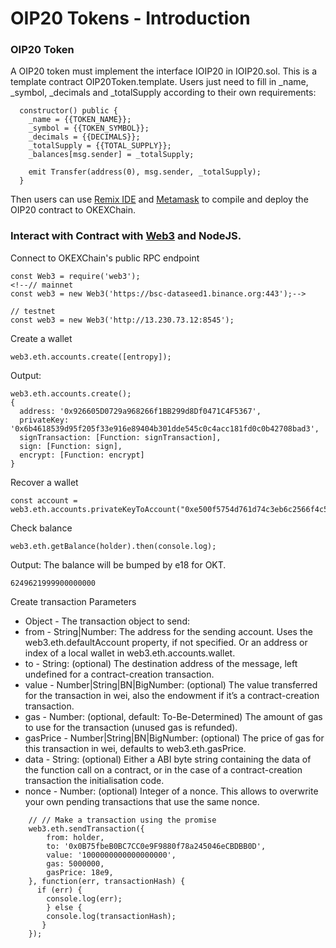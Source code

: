 # OIP20 Tokens - Introduction
### OIP20 Token
A OIP20 token must implement the interface IOIP20 in IOIP20.sol. This is a template contract OIP20Token.template. Users just need to fill in _name, _symbol, _decimals and _totalSupply according to their own requirements:
```
  constructor() public {
    _name = {{TOKEN_NAME}};
    _symbol = {{TOKEN_SYMBOL}};
    _decimals = {{DECIMALS}};
    _totalSupply = {{TOTAL_SUPPLY}};
    _balances[msg.sender] = _totalSupply;

    emit Transfer(address(0), msg.sender, _totalSupply);
  }
```
Then users can use [Remix IDE](https://remix.ethereum.org/) and [Metamask](https://docs.binance.org/smart-chain/wallet/metamask.html) to compile and deploy the OIP20 contract to OKEXChain.
### Interact with Contract with [Web3](https://www.npmjs.com/package/web3) and NodeJS.

Connect to OKEXChain's public RPC endpoint
```
const Web3 = require('web3');
<!--// mainnet
const web3 = new Web3('https://bsc-dataseed1.binance.org:443');-->

// testnet
const web3 = new Web3('http://13.230.73.12:8545');
```
Create a wallet
```
web3.eth.accounts.create([entropy]);
```
Output:
```
web3.eth.accounts.create();
{
  address: '0x926605D0729a968266f1BB299d8Df0471C4F5367',
  privateKey: '0x6b4618539d95f205f33e916e89404b301dde545c0c4acc181fd0c0b42708bad3',
  signTransaction: [Function: signTransaction],
  sign: [Function: sign],
  encrypt: [Function: encrypt]
}
```
Recover a wallet
```
const account = web3.eth.accounts.privateKeyToAccount("0xe500f5754d761d74c3eb6c2566f4c568b81379bf5ce9c1ecd475d40efe23c577")
```
Check balance
```
web3.eth.getBalance(holder).then(console.log);
```
Output:
The balance will be bumped by e18 for OKT.
```
6249621999900000000
```
Create transaction
Parameters
- Object - The transaction object to send:
- from - String|Number: The address for the sending account. Uses the web3.eth.defaultAccount property, if not specified. Or an address or index of a local wallet in web3.eth.accounts.wallet.
- to - String: (optional) The destination address of the message, left undefined for a contract-creation transaction.
- value - Number|String|BN|BigNumber: (optional) The value transferred for the transaction in wei, also the endowment if it’s a contract-creation transaction.
- gas - Number: (optional, default: To-Be-Determined) The amount of gas to use for the transaction (unused gas is refunded).
- gasPrice - Number|String|BN|BigNumber: (optional) The price of gas for this transaction in wei, defaults to web3.eth.gasPrice.
- data - String: (optional) Either a ABI byte string containing the data of the function call on a contract, or in the case of a contract-creation transaction the initialisation code.
- nonce - Number: (optional) Integer of a nonce. This allows to overwrite your own pending transactions that use the same nonce.
```
    // // Make a transaction using the promise
    web3.eth.sendTransaction({
        from: holder,
        to: '0x0B75fbeB0BC7CC0e9F9880f78a245046eCBDBB0D',
        value: '1000000000000000000',
        gas: 5000000,
        gasPrice: 18e9,
    }, function(err, transactionHash) {
      if (err) {
        console.log(err);
        } else {
        console.log(transactionHash);
       }
    });
```
